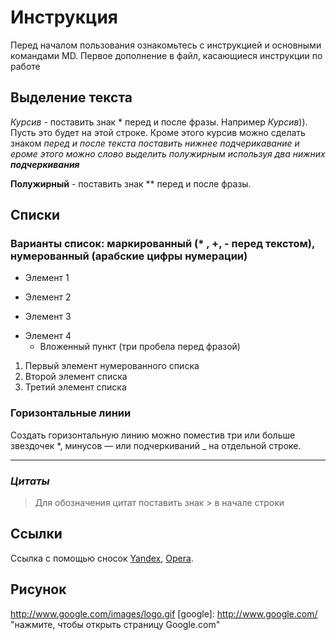 # Инструкция 
Перед началом пользования ознакомьтесь с инструкцией и основными командами MD. Первое дополнение в файл, касающиеся инструкции по работе

## Выделение текста

*Курсив* - поставить знак * перед и после фразы. Например *Курсив*)). Пусть это будет на этой строке. Кроме этого курсив можно сделать знаком _перед и после текста поставить нижнее подчерикавание и ероме этого можно слово выделить полужирным используя два нижних **подчеркивания**_

**Полужирный** - поставить знак ** перед и после фразы.

## Списки  
### Варианты список: маркированный (* , +, - перед текстом), нумерованный (арабские цифры нумерации) 
* Элемент 1  
+ Элемент 2    
* Элемент 3    
- Элемент 4
  * Вложенный пункт (три пробела перед фразой)  
1. Первый элемент нумерованного списка
2. Второй элемент списка
3. Третий элемент списка

### **Горизонтальные линии**  
Создать горизонтальную линию можно поместив три или больше звездочек *, минусов — или подчеркиваний _ на отдельной строке.
* * * * * * *

### ***Цитаты***
> Для обозначения цитат поставить знак > в начале строки

## Ссылки
Ссылка с помощью сносок [Yandex][1], [Opera][2].

[1]: http://yandex.ru/        "Yandex"
[2]: http://Opera.com/  "Opera"



## Рисунок

http://www.google.com/images/logo.gif
[google]: http://www.google.com/ "нажмите, чтобы открыть страницу  Google.com"


